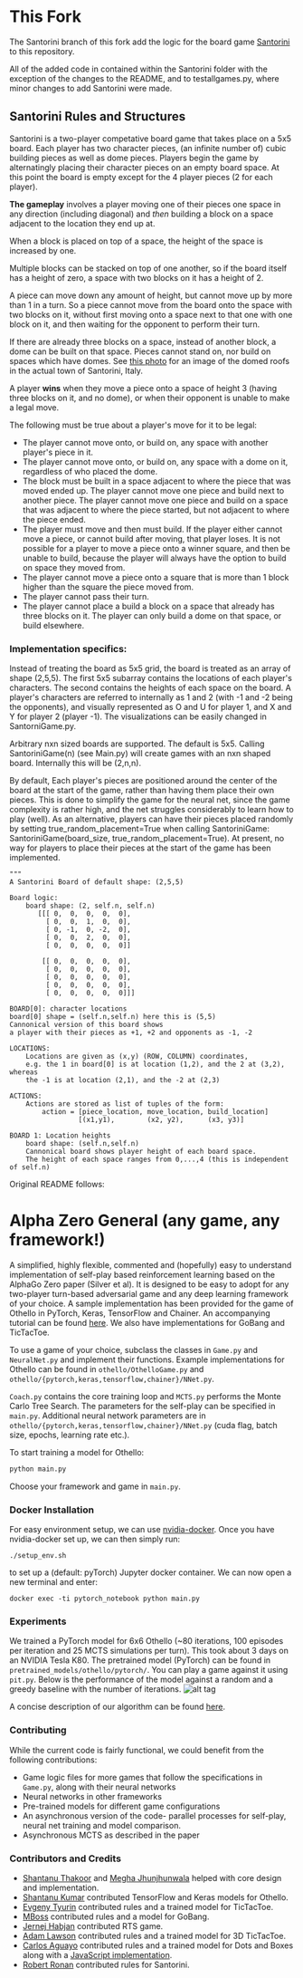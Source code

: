 # This Fork
The Santorini branch of this fork add the logic for the board game [Santorini](https://en.wikipedia.org/wiki/Santorini_(game)) to this repository. 

All of the added code in contained within the Santorini folder with the exception of the changes to the README, and to testallgames.py, where minor changes to add Santorini were made.

## Santorini Rules and Structures
Santorini is a two-player competative board game that takes place on a 5x5 board. Each player has two character pieces, (an infinite number of) cubic building pieces as well as dome pieces. 
Players begin the game by alternatingly placing their character pieces on an empty board space. At this point the board is empty except for the 4 player pieces (2 for each player). 

__The gameplay__ involves a player moving one of their pieces one space in any direction (including diagonal) and *then* building a block on a space adjacent to the location they end up at. 

When a block is placed on top of a space, the height of the space is increased by one. 

Multiple blocks can be stacked on top of one another, so if the board itself has a height of zero, a space with two blocks on it has a height of 2. 

A piece can move down any amount of height, but cannot move up by more than 1 in a turn. So a piece cannot move from the board onto the space with two blocks on it, without first moving onto a space next to that one with one block on it, and then waiting for the opponent to perform their turn.

If there are already three blocks on a space, instead of another block, a dome can be built on that space. Pieces cannot stand on, nor build on spaces which have domes. See [this photo](https://www.1843magazine.com/sites/default/files/styles/il_manual_crop_16_9/public/Santorini-header-V3.jpg) for an image of the domed roofs in the actual town of Santorini, Italy.  

A player **wins** when they move a piece onto a space of height 3 (having three blocks on it, and no dome), or when their opponent is unable to make a legal move.


The following must be true about a player's move for it to be legal:
* The player cannot move onto, or build on, any space with another player's piece in it. 
* The player cannot move onto, or build on, any space with a dome on it, regardless of who placed the dome. 
* The block must be built in a space adjacent to where the piece that was moved ended up. The player cannot move one piece and build next to another piece. The player cannot move one piece and build on a space that was adjacent to where the piece started, but not adjacent to where the piece ended.
* The player must move and then must build. If the player either cannot move a piece, or cannot build after moving, that player loses. It is not possible for a player to move a piece onto a winner square, and then be unable to build, because the player will always have the option to build on space they moved from.
* The player cannot move a piece onto a square that is more than 1 block higher than the square the piece moved from.
* The player cannot pass their turn. 
* The player cannot place a build a block on a space that already has three blocks on it. The player can only build a dome on that space, or build elsewhere. 

### Implementation specifics:
Instead of treating the board as 5x5 grid, the board is treated as an array of shape (2,5,5). The first 5x5 subarray contains the locations of each player's characters. The second contains the heights of each space on the board. A player's characters are referred to internally as 1 and 2 (with -1 and -2 being the opponents), and visually represented as O and U for player 1, and X and Y for player 2 (player -1). The visualizations can be easily changed in SantorniGame.py.

Arbitrary nxn sized boards are supported. The default is 5x5. Calling SantoriniGame(n) (see Main.py) will create games with an nxn shaped board. Internally this will be (2,n,n).

By default, Each player's pieces are positioned around the center of the board at the start of the game, rather than having them place their own pieces. This is done to simplify the game for the neural net, since the game complexity is rather high, and the net struggles considerably to learn how to play (well). As an alternative, players can have their pieces placed randomly by setting true_random_placement=True when calling SantoriniGame: SantoriniGame(board_size, true_random_placement=True). At present, no way for players to place their pieces at the start of the game has been implemented.  


    """
    A Santorini Board of default shape: (2,5,5)
    
    Board logic:
        board shape: (2, self.n, self.n)
           [[[ 0,  0,  0,  0,  0],
             [ 0,  0,  1,  0,  0],
             [ 0, -1,  0, -2,  0],
             [ 0,  0,  2,  0,  0],
             [ 0,  0,  0,  0,  0]]
            
            [[ 0,  0,  0,  0,  0],
             [ 0,  0,  0,  0,  0],
             [ 0,  0,  0,  0,  0],
             [ 0,  0,  0,  0,  0],
             [ 0,  0,  0,  0,  0]]]
    
    BOARD[0]: character locations
    board[0] shape = (self.n,self.n) here this is (5,5)
    Cannonical version of this board shows 
    a player with their pieces as +1, +2 and opponents as -1, -2
        
    LOCATIONS: 
        Locations are given as (x,y) (ROW, COLUMN) coordinates,
        e.g. the 1 in board[0] is at location (1,2), and the 2 at (3,2), whereas
        the -1 is at location (2,1), and the -2 at (2,3)
    
    ACTIONS: 
        Actions are stored as list of tuples of the form:
            action = [piece_location, move_location, build_location]
                     [(x1,y1),        (x2, y2),      (x3, y3)]
    
    BOARD 1: Location heights
        board shape: (self.n,self.n)
        Cannonical board shows player height of each board space.
        The height of each space ranges from 0,...,4 (this is independent of self.n)
    
Original README follows:
# Alpha Zero General (any game, any framework!)
A simplified, highly flexible, commented and (hopefully) easy to understand implementation of self-play based reinforcement learning based on the AlphaGo Zero paper (Silver et al). It is designed to be easy to adopt for any two-player turn-based adversarial game and any deep learning framework of your choice. A sample implementation has been provided for the game of Othello in PyTorch, Keras, TensorFlow and Chainer. An accompanying tutorial can be found [here](http://web.stanford.edu/~surag/posts/alphazero.html). We also have implementations for GoBang and TicTacToe.

To use a game of your choice, subclass the classes in ```Game.py``` and ```NeuralNet.py``` and implement their functions. Example implementations for Othello can be found in ```othello/OthelloGame.py``` and ```othello/{pytorch,keras,tensorflow,chainer}/NNet.py```. 

```Coach.py``` contains the core training loop and ```MCTS.py``` performs the Monte Carlo Tree Search. The parameters for the self-play can be specified in ```main.py```. Additional neural network parameters are in ```othello/{pytorch,keras,tensorflow,chainer}/NNet.py``` (cuda flag, batch size, epochs, learning rate etc.). 

To start training a model for Othello:
```bash
python main.py
```
Choose your framework and game in ```main.py```.

### Docker Installation
For easy environment setup, we can use [nvidia-docker](https://github.com/NVIDIA/nvidia-docker). Once you have nvidia-docker set up, we can then simply run:
```
./setup_env.sh
```
to set up a (default: pyTorch) Jupyter docker container. We can now open a new terminal and enter:
```
docker exec -ti pytorch_notebook python main.py
```

### Experiments
We trained a PyTorch model for 6x6 Othello (~80 iterations, 100 episodes per iteration and 25 MCTS simulations per turn). This took about 3 days on an NVIDIA Tesla K80. The pretrained model (PyTorch) can be found in ```pretrained_models/othello/pytorch/```. You can play a game against it using ```pit.py```. Below is the performance of the model against a random and a greedy baseline with the number of iterations.
![alt tag](https://github.com/suragnair/alpha-zero-general/raw/master/pretrained_models/6x6.png)

A concise description of our algorithm can be found [here](https://github.com/suragnair/alpha-zero-general/raw/master/pretrained_models/writeup.pdf).

### Contributing
While the current code is fairly functional, we could benefit from the following contributions:
* Game logic files for more games that follow the specifications in ```Game.py```, along with their neural networks
* Neural networks in other frameworks
* Pre-trained models for different game configurations
* An asynchronous version of the code- parallel processes for self-play, neural net training and model comparison. 
* Asynchronous MCTS as described in the paper

### Contributors and Credits
* [Shantanu Thakoor](https://github.com/ShantanuThakoor) and [Megha Jhunjhunwala](https://github.com/jjw-megha) helped with core design and implementation.
* [Shantanu Kumar](https://github.com/SourKream) contributed TensorFlow and Keras models for Othello.
* [Evgeny Tyurin](https://github.com/evg-tyurin) contributed rules and a trained model for TicTacToe.
* [MBoss](https://github.com/1424667164) contributed rules and a model for GoBang.
* [Jernej Habjan](https://github.com/JernejHabjan) contributed RTS game.
* [Adam Lawson](https://github.com/goshawk22) contributed rules and a trained model for 3D TicTacToe.
* [Carlos Aguayo](https://github.com/carlos-aguayo) contributed rules and a trained model for Dots and Boxes along with a [JavaScript implementation](https://github.com/carlos-aguayo/carlos-aguayo.github.io/tree/master/alphazero).
* [Robert Ronan](https://github.com/rlronan) contributed rules for Santorini.

